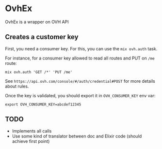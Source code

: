 # OvhEx

OvhEx is a wrapper on OVH API

## Creates a customer key

First, you need a consumer key. For this, you can use the `mix ovh.auth` task.

For instance, for a consumer key allowed to read all routes and PUT on
`/me` route:

``` shell
mix ovh.auth 'GET /*' 'PUT /me'
```

See `https://api.ovh.com/console/#/auth/credential#POST` for more
details about rules.

Once the key is validated, you should export it in `OVH_CONSUMER_KEY`
env var:

``` shell
export OVH_CONSUMER_KEY=abcdef12345
```

## TODO

* Implements all calls
* Use some kind of translator between doc and Elixir code (should
  achieve first point)
